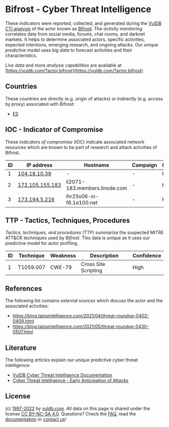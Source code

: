 # Bifrost - Cyber Threat Intelligence

These _indicators_ were reported, collected, and generated during the [VulDB CTI analysis](https://vuldb.com/?kb.cti) of the actor known as [Bifrost](https://vuldb.com/?actor.bifrost). The _activity monitoring_ correlates data from social media, forums, chat rooms, and darknet markets. It helps to determine associated actors, specific activities, expected intentions, emerging research, and ongoing attacks. Our unique _predictive model_ uses _big data_ to forecast activities and their characteristics.

_Live data_ and more _analysis capabilities_ are available at [https://vuldb.com/?actor.bifrost](https://vuldb.com/?actor.bifrost)

## Countries

These _countries_ are directly (e.g. origin of attacks) or indirectly (e.g. access by proxy) associated with Bifrost:

* [ES](https://vuldb.com/?country.es)

## IOC - Indicator of Compromise

These _indicators of compromise_ (IOC) indicate associated network resources which are known to be part of research and attack activities of Bifrost.

ID | IP address | Hostname | Campaign | Confidence
-- | ---------- | -------- | -------- | ----------
1 | [104.18.10.39](https://vuldb.com/?ip.104.18.10.39) | - | - | High
2 | [172.105.155.183](https://vuldb.com/?ip.172.105.155.183) | li2071-183.members.linode.com | - | High
3 | [173.194.5.216](https://vuldb.com/?ip.173.194.5.216) | lhr25s06-in-f8.1e100.net | - | High

## TTP - Tactics, Techniques, Procedures

_Tactics, techniques, and procedures_ (TTP) summarize the suspected MITRE ATT&CK techniques used by _Bifrost_. This data is unique as it uses our predictive model for actor profiling.

ID | Technique | Weakness | Description | Confidence
-- | --------- | -------- | ----------- | ----------
1 | T1059.007 | CWE-79 | Cross Site Scripting | High

## References

The following list contains _external sources_ which discuss the actor and the associated activities:

* https://blog.talosintelligence.com/2021/04/threat-roundup-0402-0409.html
* https://blog.talosintelligence.com/2021/05/threat-roundup-0430-0507.html

## Literature

The following _articles_ explain our unique predictive cyber threat intelligence:

* [VulDB Cyber Threat Intelligence Documentation](https://vuldb.com/?kb.cti)
* [Cyber Threat Intelligence - Early Anticipation of Attacks](https://www.scip.ch/en/?labs.20201022)

## License

(c) [1997-2022](https://vuldb.com/?kb.changelog) by [vuldb.com](https://vuldb.com/?kb.about). All data on this page is shared under the license [CC BY-NC-SA 4.0](https://creativecommons.org/licenses/by-nc-sa/4.0/). Questions? Check the [FAQ](https://vuldb.com/?kb.faq), read the [documentation](https://vuldb.com/?kb) or [contact us](https://vuldb.com/?contact)!
